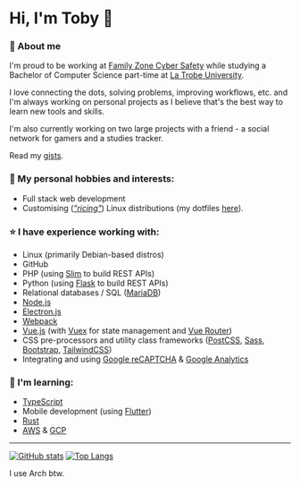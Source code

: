 # Hi, I'm Toby 👋

### 🙋 About me

I'm proud to be working at [Family Zone Cyber Safety](https://www.familyzone.com/anz/families) while studying a Bachelor of Computer Science part-time at [La Trobe University](https://www.latrobe.edu.au/).

I love connecting the dots, solving problems, improving workflows, etc. and I'm always working on personal projects as I believe that's the best way to learn new tools and skills.

I'm also currently working on two large projects with a friend - a social network for gamers and a studies tracker.

Read my [gists](https://gist.github.com/tobyscott25).

### 🔭 My personal hobbies and interests:
- Full stack web development
- Customising (*["ricing"](https://www.reddit.com/r/unixporn)*) Linux distributions (my dotfiles [here](https://github.com/tobyscott25/dotfiles)).

### ⭐ I have experience working with:
- Linux (primarily Debian-based distros)
- GitHub
- PHP (using [Slim](https://www.slimframework.com/docs/v4/) to build REST APIs)
- Python (using [Flask](https://flask.palletsprojects.com/en/2.1.x/quickstart/) to build REST APIs)
- Relational databases / SQL ([MariaDB](https://mariadb.org/))
- [Node.js](https://nodejs.org/en/about/)
- [Electron.js](https://www.electronjs.org/)
- [Webpack](https://webpack.js.org/)
- [Vue.js](https://vuejs.org/guide/quick-start.html) (with [Vuex](https://vuex.vuejs.org/guide/) for state management and [Vue Router](https://router.vuejs.org/guide/))
- CSS pre-processors and utility class frameworks ([PostCSS](https://postcss.org/), [Sass](https://sass-lang.com/guide), [Bootstrap](https://getbootstrap.com/docs/5.1/getting-started/introduction/), [TailwindCSS](https://tailwindcss.com/docs/installation))
- Integrating and using [Google reCAPTCHA](https://developers.google.com/recaptcha/docs/v3) & [Google Analytics](https://marketingplatform.google.com/about/analytics/)

### 🌱 I'm learning:
- [TypeScript](https://www.typescriptlang.org/docs/handbook/intro.html)
- Mobile development (using [Flutter](https://flutter.dev/))
- [Rust](https://www.rust-lang.org/)
- [AWS](https://docs.aws.amazon.com/) & [GCP](https://cloud.google.com/docs)


---

[![GitHub stats](https://github-readme-stats.vercel.app/api?username=tobyscott25&theme=material-palenight&hide_border=true&count_private=true&include_all_commits=true&show_icons=true&include_all_commits=true&hide_rank=true)](https://github.com/anuraghazra/github-readme-stats)
[![Top Langs](https://github-readme-stats.vercel.app/api/top-langs/?username=tobyscott25&theme=material-palenight&hide_border=true&layout=compact&langs_count=8)](https://github.com/anuraghazra/github-readme-stats)

I use Arch btw.

